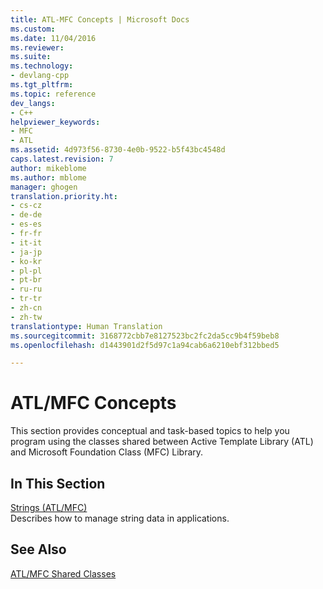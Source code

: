 ```yaml
---
title: ATL-MFC Concepts | Microsoft Docs
ms.custom: 
ms.date: 11/04/2016
ms.reviewer: 
ms.suite: 
ms.technology:
- devlang-cpp
ms.tgt_pltfrm: 
ms.topic: reference
dev_langs:
- C++
helpviewer_keywords:
- MFC
- ATL
ms.assetid: 4d973f56-8730-4e0b-9522-b5f43bc4548d
caps.latest.revision: 7
author: mikeblome
ms.author: mblome
manager: ghogen
translation.priority.ht:
- cs-cz
- de-de
- es-es
- fr-fr
- it-it
- ja-jp
- ko-kr
- pl-pl
- pt-br
- ru-ru
- tr-tr
- zh-cn
- zh-tw
translationtype: Human Translation
ms.sourcegitcommit: 3168772cbb7e8127523bc2fc2da5cc9b4f59beb8
ms.openlocfilehash: d1443901d2f5d97c1a94cab6a6210ebf312bbed5

---
```

# ATL/MFC Concepts
This section provides conceptual and task-based topics to help you program using the classes shared between Active Template Library (ATL) and Microsoft Foundation Class (MFC) Library.  
  
## In This Section  
 [Strings (ATL/MFC)](../atl-mfc-shared/strings-atl-mfc.md)  
 Describes how to manage string data in applications.  
  
## See Also  
 [ATL/MFC Shared Classes](../atl-mfc-shared/atl-mfc-shared-classes.md)




<!--HONumber=Jan17_HO1-->


